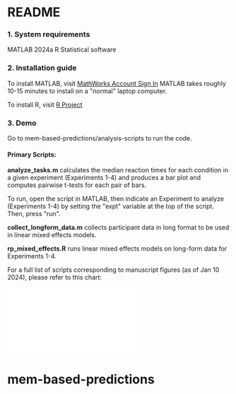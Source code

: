 # README
### 1. System requirements
MATLAB 2024a
R Statistical software 

### 2. Installation guide
To install MATLAB, visit [MathWorks Account Sign In](https://www.mathworks.com/downloads/)
MATLAB takes roughly 10-15 minutes to install on a "normal" laptop computer. 

To install R, visit [R Project](www.r-project.org)

### 3. Demo
Go to mem-based-predictions/analysis-scripts to run the code. 

#### Primary Scripts: 
**analyze_tasks.m** calculates the median reaction times for each condition in a given experiment (Experiments 1-4) and produces a bar plot and computes pairwise t-tests for each pair of bars. 

To run, open the script in MATLAB, then indicate an Experiment to analyze (Experiments 1-4) by setting the "expt" variable at the top of the script. Then, press "run". 

**collect_longform_data.m** collects participant data in long format to be used in linear mixed effects models.

**rp_mixed_effects.R** runs linear mixed effects models on long-form data for Experiments 1-4. 

For a full list of scripts corresponding to manuscript figures (as of Jan 10 2024), please refer to this chart: 

![](README/script_chart.pdf)

# mem-based-predictions
